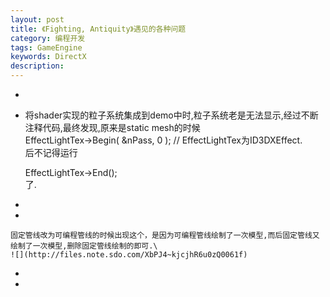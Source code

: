 ```yaml
---
layout: post
title: 《Fighting, Antiquity》遇见的各种问题
category: 编程开发
tags: GameEngine
keywords: DirectX
description: 
---
```


-   

-   将shader实现的粒子系统集成到demo中时,粒子系统老是无法显示,经过不断注释代码,最终发现,原来是static
    mesh的时候\
    EffectLightTex-\>Begin( &nPass, 0 ); //
    EffectLightTex为ID3DXEffect.\
    后不记得运行

    EffectLightTex-\>End();\
    了.

-   

-   

    固定管线改为可编程管线的时候出现这个，是因为可编程管线绘制了一次模型,而后固定管线又绘制了一次模型,删除固定管线绘制的即可.\
    ![](http://files.note.sdo.com/XbPJ4~kjcjhR6u0zQ0061f)

-   

-   

     








